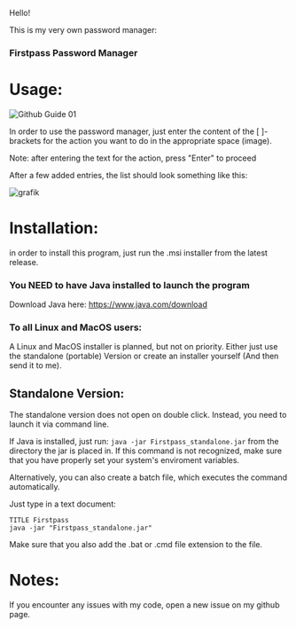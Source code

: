 Hello!

This is my very own password manager:

### Firstpass Password Manager

# Usage:

![Github Guide 01](https://github.com/user-attachments/assets/23501a7e-6d4a-4136-b7c2-b604f19fc3ed)

In order to use the password manager, just enter the content of the [ ]-brackets for the action you want to do in the appropriate space (image).

Note: after entering the text for the action, press "Enter" to proceed

After a few added entries, the list should look something like this:

![grafik](https://github.com/user-attachments/assets/77e0a60a-0e01-4030-b404-0490f599e769)

# Installation:

in order to install this program, just run the .msi installer from the latest release.

### You NEED to have Java installed to launch the program
Download Java here: https://www.java.com/download

### To all Linux and MacOS users:
A Linux and MacOS installer is planned, but not on priority. Either just use the standalone (portable) Version or create an installer yourself (And then send it to me).

## Standalone Version:

The standalone version does not open on double click.
Instead, you need to launch it via command line.

If Java is installed, just run: ```java -jar Firstpass_standalone.jar``` from the directory the jar is placed in.
If this command is not recognized, make sure that you have properly set your system's enviroment variables.

Alternatively, you can also create a batch file, which executes the command automatically.

Just type in a text document:
```
TITLE Firstpass
java -jar "Firstpass_standalone.jar"
```
Make sure that you also add the .bat or .cmd file extension to the file.

# Notes:

If you encounter any issues with my code, open a new issue on my github page.
